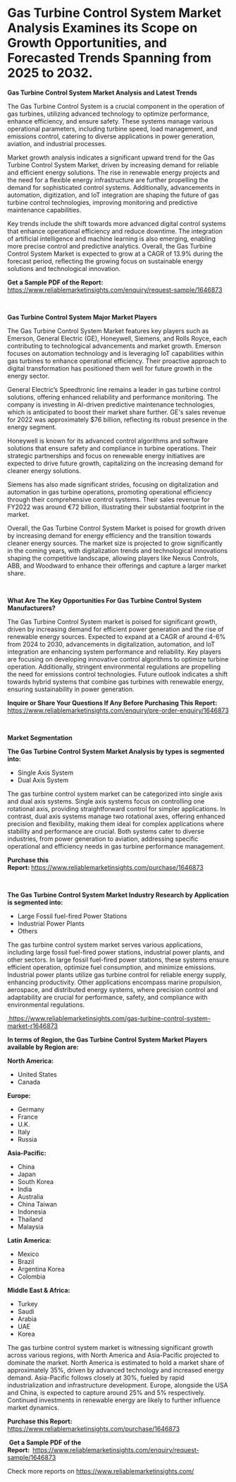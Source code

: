 <p><h1>Gas Turbine Control System Market Analysis Examines its Scope on Growth Opportunities, and Forecasted Trends Spanning from 2025 to 2032.</h1></p><p><strong>Gas Turbine Control System Market Analysis and Latest Trends</strong></p>
<p><p>The Gas Turbine Control System is a crucial component in the operation of gas turbines, utilizing advanced technology to optimize performance, enhance efficiency, and ensure safety. These systems manage various operational parameters, including turbine speed, load management, and emissions control, catering to diverse applications in power generation, aviation, and industrial processes.</p><p>Market growth analysis indicates a significant upward trend for the Gas Turbine Control System Market, driven by increasing demand for reliable and efficient energy solutions. The rise in renewable energy projects and the need for a flexible energy infrastructure are further propelling the demand for sophisticated control systems. Additionally, advancements in automation, digitization, and IoT integration are shaping the future of gas turbine control technologies, improving monitoring and predictive maintenance capabilities.</p><p>Key trends include the shift towards more advanced digital control systems that enhance operational efficiency and reduce downtime. The integration of artificial intelligence and machine learning is also emerging, enabling more precise control and predictive analytics. Overall, the Gas Turbine Control System Market is expected to grow at a CAGR of 13.9% during the forecast period, reflecting the growing focus on sustainable energy solutions and technological innovation.</p></p>
<p><strong>Get a Sample PDF of the Report:&nbsp;</strong> <a href="https://www.reliablemarketinsights.com/enquiry/request-sample/1646873?utm_campaign=1932&utm_medium=2&utm_source=Github&utm_content=ia&utm_term=14022025&utm_id=gas-turbine-control-system">https://www.reliablemarketinsights.com/enquiry/request-sample/1646873</a></p>
<p>&nbsp;</p>
<p><strong>Gas Turbine Control System Major Market Players</strong></p>
<p><p>The Gas Turbine Control System Market features key players such as Emerson, General Electric (GE), Honeywell, Siemens, and Rolls Royce, each contributing to technological advancements and market growth. Emerson focuses on automation technology and is leveraging IoT capabilities within gas turbines to enhance operational efficiency. Their proactive approach to digital transformation has positioned them well for future growth in the energy sector.</p><p>General Electric’s Speedtronic line remains a leader in gas turbine control solutions, offering enhanced reliability and performance monitoring. The company is investing in AI-driven predictive maintenance technologies, which is anticipated to boost their market share further. GE's sales revenue for 2022 was approximately $76 billion, reflecting its robust presence in the energy segment.</p><p>Honeywell is known for its advanced control algorithms and software solutions that ensure safety and compliance in turbine operations. Their strategic partnerships and focus on renewable energy initiatives are expected to drive future growth, capitalizing on the increasing demand for cleaner energy solutions.</p><p>Siemens has also made significant strides, focusing on digitalization and automation in gas turbine operations, promoting operational efficiency through their comprehensive control systems. Their sales revenue for FY2022 was around €72 billion, illustrating their substantial footprint in the market.</p><p>Overall, the Gas Turbine Control System Market is poised for growth driven by increasing demand for energy efficiency and the transition towards cleaner energy sources. The market size is projected to grow significantly in the coming years, with digitalization trends and technological innovations shaping the competitive landscape, allowing players like Nexus Controls, ABB, and Woodward to enhance their offerings and capture a larger market share.</p></p>
<p>&nbsp;</p>
<p><strong>What Are The Key Opportunities For Gas Turbine Control System Manufacturers?</strong></p>
<p><p>The Gas Turbine Control System market is poised for significant growth, driven by increasing demand for efficient power generation and the rise of renewable energy sources. Expected to expand at a CAGR of around 4-6% from 2024 to 2030, advancements in digitalization, automation, and IoT integration are enhancing system performance and reliability. Key players are focusing on developing innovative control algorithms to optimize turbine operation. Additionally, stringent environmental regulations are propelling the need for emissions control technologies. Future outlook indicates a shift towards hybrid systems that combine gas turbines with renewable energy, ensuring sustainability in power generation.</p></p>
<p><strong>Inquire or Share Your Questions If Any Before Purchasing This Report:</strong> <a href="https://www.reliablemarketinsights.com/enquiry/pre-order-enquiry/1646873?utm_campaign=1932&utm_medium=2&utm_source=Github&utm_content=ia&utm_term=14022025&utm_id=gas-turbine-control-system">https://www.reliablemarketinsights.com/enquiry/pre-order-enquiry/1646873</a></p>
<p>&nbsp;</p>
<p><strong>Market Segmentation</strong></p>
<p><strong>The Gas Turbine Control System Market Analysis by types is segmented into:</strong></p>
<p><ul><li>Single Axis System</li><li>Dual Axis System</li></ul></p>
<p><p>The gas turbine control system market can be categorized into single axis and dual axis systems. Single axis systems focus on controlling one rotational axis, providing straightforward control for simpler applications. In contrast, dual axis systems manage two rotational axes, offering enhanced precision and flexibility, making them ideal for complex applications where stability and performance are crucial. Both systems cater to diverse industries, from power generation to aviation, addressing specific operational and efficiency needs in gas turbine performance management.</p></p>
<p><strong>Purchase this Report:&nbsp;</strong><a href="https://www.reliablemarketinsights.com/purchase/1646873?utm_campaign=1932&utm_medium=2&utm_source=Github&utm_content=ia&utm_term=14022025&utm_id=gas-turbine-control-system">https://www.reliablemarketinsights.com/purchase/1646873</a></p>
<p>&nbsp;</p>
<p><strong>The Gas Turbine Control System Market Industry Research by Application is segmented into:</strong></p>
<p><ul><li>Large Fossil fuel-fired Power Stations</li><li>Industrial Power Plants</li><li>Others</li></ul></p>
<p><p>The gas turbine control system market serves various applications, including large fossil fuel-fired power stations, industrial power plants, and other sectors. In large fossil fuel-fired power stations, these systems ensure efficient operation, optimize fuel consumption, and minimize emissions. Industrial power plants utilize gas turbine control for reliable energy supply, enhancing productivity. Other applications encompass marine propulsion, aerospace, and distributed energy systems, where precision control and adaptability are crucial for performance, safety, and compliance with environmental regulations.</p></p>
<p><a href="https://www.reliablemarketinsights.com/gas-turbine-control-system-market-r1646873?utm_campaign=1932&utm_medium=2&utm_source=Github&utm_content=ia&utm_term=14022025&utm_id=gas-turbine-control-system">&nbsp;https://www.reliablemarketinsights.com/gas-turbine-control-system-market-r1646873</a></p>
<p><strong>In terms of Region, the Gas Turbine Control System Market Players available by Region are:</strong></p>
<p>
    <p> <strong> North America: </strong>
        <ul>
            <li>United States</li>
            <li>Canada</li>
        </ul>
        </p> 
    <p> <strong> Europe: </strong>
        <ul>
            <li>Germany</li>
            <li>France</li>
            <li>U.K.</li>
            <li>Italy</li>
            <li>Russia</li>
        </ul>
        </p> 
    <p> <strong> Asia-Pacific: </strong>
        <ul>
            <li>China</li>
            <li>Japan</li>
            <li>South Korea</li>
            <li>India</li>
            <li>Australia</li>
            <li>China Taiwan</li>
            <li>Indonesia</li>
            <li>Thailand</li>
            <li>Malaysia</li>
        </ul>
        </p> 
    <p> <strong> Latin America: </strong>
        <ul>
            <li>Mexico</li>
            <li>Brazil</li>
            <li>Argentina Korea</li>
            <li>Colombia</li>
        </ul>
        </p> 
    <p> <strong> Middle East & Africa: </strong>
        <ul>
            <li>Turkey</li>
            <li>Saudi</li>
            <li>Arabia</li>
            <li>UAE</li>
            <li>Korea</li>
        </ul>
    </p>
    </p>
<p><p>The gas turbine control system market is witnessing significant growth across various regions, with North America and Asia-Pacific projected to dominate the market. North America is estimated to hold a market share of approximately 35%, driven by advanced technology and increased energy demand. Asia-Pacific follows closely at 30%, fueled by rapid industrialization and infrastructure development. Europe, alongside the USA and China, is expected to capture around 25% and 5% respectively. Continued investments in renewable energy are likely to further influence market dynamics.</p></p>
<p><strong>Purchase this Report: </strong><a href="https://www.reliablemarketinsights.com/purchase/1646873?utm_campaign=1932&utm_medium=2&utm_source=Github&utm_content=ia&utm_term=14022025&utm_id=gas-turbine-control-system">https://www.reliablemarketinsights.com/purchase/1646873</a></p>
<p>&nbsp;<strong>Get a Sample PDF of the Report:&nbsp;&nbsp;</strong><a href="https://www.reliablemarketinsights.com/enquiry/request-sample/1646873?utm_campaign=1932&utm_medium=2&utm_source=Github&utm_content=ia&utm_term=14022025&utm_id=gas-turbine-control-system">https://www.reliablemarketinsights.com/enquiry/request-sample/1646873</a></p>
<p><strong></strong></p>
<p>Check more reports on <a href="https://www.reliablemarketinsights.com/?utm_campaign=1932&utm_medium=2&utm_source=Github&utm_content=ia&utm_term=14022025&utm_id=gas-turbine-control-system">https://www.reliablemarketinsights.com/</a></p>